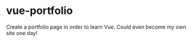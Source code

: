 # vue-portfolio
Create a portfolio page in order to learn Vue. Could even become my own site one day!
